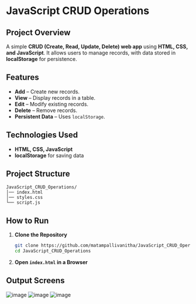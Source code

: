 # JavaScript CRUD Operations

## Project Overview
A simple **CRUD (Create, Read, Update, Delete) web app** using **HTML, CSS, and JavaScript**. It allows users to manage records, with data stored in **localStorage** for persistence.

## Features
- **Add** – Create new records.
- **View** – Display records in a table.
- **Edit** – Modify existing records.
- **Delete** – Remove records.
- **Persistent Data** – Uses `localStorage`.

##  Technologies Used
- **HTML, CSS, JavaScript**
- **localStorage** for saving data

## Project Structure
```
JavaScript_CRUD_Operations/
│── index.html
│── styles.css
└── script.js
```

##  How to Run
1. **Clone the Repository**
   ```sh
   git clone https://github.com/matampallivanitha/JavaScript_CRUD_Operations.git
   cd JavaScript_CRUD_Operations
   ```
2. **Open `index.html` in a Browser**

## Output Screens
![image](https://github.com/user-attachments/assets/6c15d62d-2245-4a5f-b16e-6e5cde6cb75f)
![image](https://github.com/user-attachments/assets/9041fc0f-63b5-49d3-a06f-ef4d8685cca7)
![image](https://github.com/user-attachments/assets/6e394d45-872f-49e5-8271-344383722f9f)



